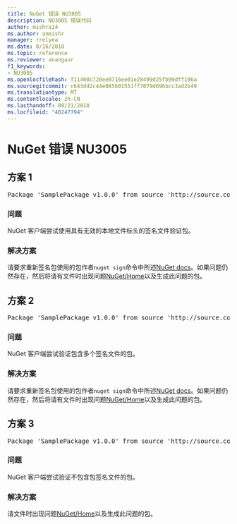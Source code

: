 ```yaml
---
title: NuGet 错误 NU3005
description: NU3005 错误代码
author: mishra14
ms.author: anmishr
manager: rrelyea
ms.date: 8/16/2018
ms.topic: reference
ms.reviewer: anangaur
f1_keywords:
- NU3005
ms.openlocfilehash: f11400c720ee0716ee01e28499d25fb99dff196a
ms.sourcegitcommit: c643dd2c44e085601551ff7079d696bcc3ad2b49
ms.translationtype: MT
ms.contentlocale: zh-CN
ms.lasthandoff: 08/21/2018
ms.locfileid: "40247794"
---
```

# <a name="nuget-error-nu3005"></a>NuGet 错误 NU3005

## <a name="scenario-1"></a>方案 1

<pre>Package 'SamplePackage v1.0.0' from source 'http://source.com/index.json': The package contains an invalid package signature file.</pre>

### <a name="issue"></a>问题

NuGet 客户端尝试使用具有无效的本地文件标头的签名文件验证包。


### <a name="solution"></a>解决方案

请要求重新签名包使用的包作者`nuget sign`命令中所述[NuGet docs](https://docs.microsoft.com/en-us/nuget/create-packages/sign-a-package)。如果问题仍然存在，然后将请有文件时出现问题[NuGet/Home](https://github.com/NuGet/Home/issues)以及生成此问题的包。



## <a name="scenario-2"></a>方案 2

<pre>Package 'SamplePackage v1.0.0' from source 'http://source.com/index.json': The package contains multiple package signature files.</pre>

### <a name="issue"></a>问题

NuGet 客户端尝试验证包含多个签名文件的包。


### <a name="solution"></a>解决方案

请要求重新签名包使用的包作者`nuget sign`命令中所述[NuGet docs](https://docs.microsoft.com/en-us/nuget/create-packages/sign-a-package)。如果问题仍然存在，然后将请有文件时出现问题[NuGet/Home](https://github.com/NuGet/Home/issues)以及生成此问题的包。



## <a name="scenario-3"></a>方案 3

<pre>Package 'SamplePackage v1.0.0' from source 'http://source.com/index.json': The package does not contain a valid package signature file.</pre>

### <a name="issue"></a>问题

NuGet 客户端尝试验证不包含包签名文件的包。


### <a name="solution"></a>解决方案

请文件时出现问题[NuGet/Home](https://github.com/NuGet/Home/issues)以及生成此问题的包。


